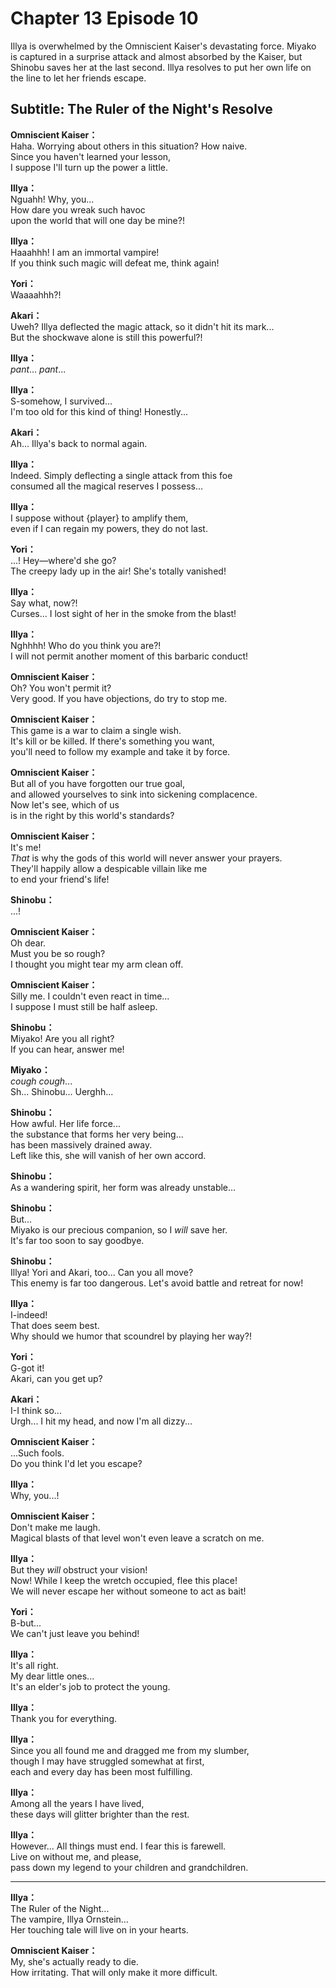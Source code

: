 # Chapter 13 Episode 10
Illya is overwhelmed by the Omniscient Kaiser's devastating force. Miyako is captured in a surprise attack and almost absorbed by the Kaiser, but Shinobu saves her at the last second. Illya resolves to put her own life on the line to let her friends escape.
  
## Subtitle: The Ruler of the Night's Resolve
  
**Omniscient Kaiser：**  
Haha. Worrying about others in this situation? How naive.  
Since you haven't learned your lesson,  
I suppose I'll turn up the power a little.  
  
**Illya：**  
Nguahh! Why, you...  
How dare you wreak such havoc  
upon the world that will one day be mine?!  
  
**Illya：**  
Haaahhh! I am an immortal vampire!  
If you think such magic will defeat me, think again!  
  
**Yori：**  
Waaaahhh?!  
  
**Akari：**  
Uweh? Illya deflected the magic attack, so it didn't hit its mark...  
But the shockwave alone is still this powerful?!  
  
**Illya：**  
*pant*... *pant*...  
  
**Illya：**  
S-somehow, I survived...  
I'm too old for this kind of thing! Honestly...  
  
**Akari：**  
Ah... Illya's back to normal again.  
  
**Illya：**  
Indeed. Simply deflecting a single attack from this foe  
consumed all the magical reserves I possess...  
  
**Illya：**  
I suppose without {player} to amplify them,  
even if I can regain my powers, they do not last.  
  
**Yori：**  
...! Hey—where'd she go?  
The creepy lady up in the air! She's totally vanished!  
  
**Illya：**  
Say what, now?!  
Curses... I lost sight of her in the smoke from the blast!  
  
**Illya：**  
Nghhhh! Who do you think you are?!  
I will not permit another moment of this barbaric conduct!  
  
**Omniscient Kaiser：**  
Oh? You won't permit it?  
Very good. If you have objections, do try to stop me.  
  
**Omniscient Kaiser：**  
This game is a war to claim a single wish.  
It's kill or be killed. If there's something you want,  
you'll need to follow my example and take it by force.  
  
**Omniscient Kaiser：**  
But all of you have forgotten our true goal,  
and allowed yourselves to sink into sickening complacence.  
Now let's see, which of us  
 is in the right by this world's standards?  
  
**Omniscient Kaiser：**  
It's me!  
*That* is why the gods of this world will never answer your prayers.  
They'll happily allow a despicable villain like me  
 to end your friend's life!  
  
**Shinobu：**  
...!  
  
**Omniscient Kaiser：**  
Oh dear.  
Must you be so rough?  
I thought you might tear my arm clean off.  
  
**Omniscient Kaiser：**  
Silly me. I couldn't even react in time...  
I suppose I must still be half asleep.  
  
**Shinobu：**  
Miyako! Are you all right?  
If you can hear, answer me!  
  
**Miyako：**  
*cough* *cough*...  
Sh... Shinobu... Uerghh...  
  
**Shinobu：**  
How awful. Her life force...  
 the substance that forms her very being...  
has been massively drained away.  
Left like this, she will vanish of her own accord.  
  
**Shinobu：**  
As a wandering spirit, her form was already unstable...  
  
**Shinobu：**  
But...  
Miyako is our precious companion, so I *will* save her.  
It's far too soon to say goodbye.  
  
**Shinobu：**  
Illya! Yori and Akari, too... Can you all move?  
This enemy is far too dangerous. Let's avoid battle and retreat for now!  
  
**Illya：**  
I-indeed!  
That does seem best.  
Why should we humor that scoundrel by playing her way?!  
  
**Yori：**  
G-got it!  
Akari, can you get up?  
  
**Akari：**  
I-I think so...  
Urgh... I hit my head, and now I'm all dizzy...  
  
**Omniscient Kaiser：**  
...Such fools.  
Do you think I'd let you escape?  
  
**Illya：**  
Why, you...!  
  
**Omniscient Kaiser：**  
Don't make me laugh.  
Magical blasts of that level won't even leave a scratch on me.  
  
**Illya：**  
But they *will* obstruct your vision!  
Now! While I keep the wretch occupied, flee this place!  
We will never escape her without someone to act as bait!  
  
**Yori：**  
B-but...  
 We can't just leave you behind!  
  
**Illya：**  
It's all right.  
My dear little ones...  
 It's an elder's job to protect the young.  
  
**Illya：**  
Thank you for everything.  
  
**Illya：**  
Since you all found me and dragged me from my slumber,  
though I may have struggled somewhat at first,  
each and every day has been most fulfilling.  
  
**Illya：**  
Among all the years I have lived,  
these days will glitter brighter than the rest.  
  
**Illya：**  
However... All things must end. I fear this is farewell.  
Live on without me, and please,  
pass down my legend to your children and grandchildren.  
  

---  
  
**Illya：**  
The Ruler of the Night...  
 The vampire, Illya Ornstein...  
Her touching tale will live on in your hearts.  
  
**Omniscient Kaiser：**  
My, she's actually ready to die.  
How irritating. That will only make it more difficult.  
